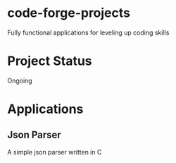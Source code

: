 # code-forge-projects
 Fully functional applications for leveling up coding skills
 
# Project Status
Ongoing

# Applications
## Json Parser
A simple json parser written in C
 
